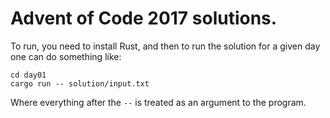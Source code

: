 # Advent of Code 2017 solutions.

To run, you need to install Rust, and then to run the solution for a given day one can do something like:

```
cd day01
cargo run -- solution/input.txt
```

Where everything after the `--` is treated as an argument to the program.